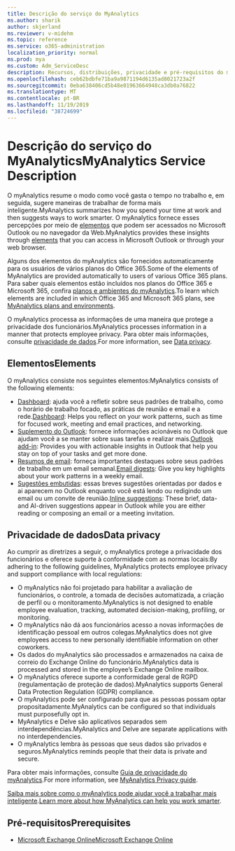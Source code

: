 ```yaml
---
title: Descrição do serviço do MyAnalytics
ms.author: sharik
author: skjerland
ms.reviewer: v-midehm
ms.topic: reference
ms.service: o365-administration
localization_priority: normal
ms.prod: mya
ms.custom: Adm_ServiceDesc
description: Recursos, distribuições, privacidade e pré-requisitos do myAnalytics
ms.openlocfilehash: ceb62bdbfe71ba9a9871194d6135ad8021723a2f
ms.sourcegitcommit: 0eba638406cd5b48e01963664948ca3db0a76822
ms.translationtype: MT
ms.contentlocale: pt-BR
ms.lasthandoff: 11/19/2019
ms.locfileid: "38724699"
---
```

# <a name="myanalytics-service-description"></a><span data-ttu-id="1f319-103">Descrição do serviço do MyAnalytics</span><span class="sxs-lookup"><span data-stu-id="1f319-103">MyAnalytics Service Description</span></span>

<span data-ttu-id="1f319-104">O myAnalytics resume o modo como você gasta o tempo no trabalho e, em seguida, sugere maneiras de trabalhar de forma mais inteligente.</span><span class="sxs-lookup"><span data-stu-id="1f319-104">MyAnalytics summarizes how you spend your time at work and then suggests ways to work smarter.</span></span> <span data-ttu-id="1f319-105">O myAnalytics fornece esses percepções por meio de [elementos](#elements) que podem ser acessados no Microsoft Outlook ou no navegador da Web.</span><span class="sxs-lookup"><span data-stu-id="1f319-105">MyAnalytics provides these insights through [elements](#elements) that you can access in Microsoft Outlook or through your web browser.</span></span>

<span data-ttu-id="1f319-106">Alguns dos elementos do myAnalytics são fornecidos automaticamente para os usuários de vários planos do Office 365.</span><span class="sxs-lookup"><span data-stu-id="1f319-106">Some of the elements of MyAnalytics are provided automatically to users of various Office 365 plans.</span></span> <span data-ttu-id="1f319-107">Para saber quais elementos estão incluídos nos planos do Office 365 e Microsoft 365, confira [planos e ambientes do myAnalytics](https://docs.microsoft.com/workplace-analytics/myanalytics/overview/plans-environments).</span><span class="sxs-lookup"><span data-stu-id="1f319-107">To learn which elements are included in which Office 365 and Microsoft 365 plans, see [MyAnalytics plans and environments](https://docs.microsoft.com/workplace-analytics/myanalytics/overview/plans-environments).</span></span>  

<span data-ttu-id="1f319-108">O myAnalytics processa as informações de uma maneira que protege a privacidade dos funcionários.</span><span class="sxs-lookup"><span data-stu-id="1f319-108">MyAnalytics processes information in a manner that protects employee privacy.</span></span> <span data-ttu-id="1f319-109">Para obter mais informações, consulte [privacidade de dados](#data-privacy).</span><span class="sxs-lookup"><span data-stu-id="1f319-109">For more information, see [Data privacy](#data-privacy).</span></span>

## <a name="elements"></a><span data-ttu-id="1f319-110">Elementos</span><span class="sxs-lookup"><span data-stu-id="1f319-110">Elements</span></span>

<span data-ttu-id="1f319-111">O myAnalytics consiste nos seguintes elementos:</span><span class="sxs-lookup"><span data-stu-id="1f319-111">MyAnalytics consists of the following elements:</span></span>

* <span data-ttu-id="1f319-112">[Dashboard](https://docs.microsoft.com/workplace-analytics/myanalytics/use/dashboard-2): ajuda você a refletir sobre seus padrões de trabalho, como o horário de trabalho focado, as práticas de reunião e email e a rede.</span><span class="sxs-lookup"><span data-stu-id="1f319-112">[Dashboard](https://docs.microsoft.com/workplace-analytics/myanalytics/use/dashboard-2): Helps you reflect on your work patterns, such as time for focused work, meeting and email practices, and networking.</span></span>
* <span data-ttu-id="1f319-113">[Suplemento do Outlook](https://docs.microsoft.com/workplace-analytics/myanalytics/use/add-in): fornece informações acionáveis no Outlook que ajudam você a se manter sobre suas tarefas e realizar mais.</span><span class="sxs-lookup"><span data-stu-id="1f319-113">[Outlook add-in](https://docs.microsoft.com/workplace-analytics/myanalytics/use/add-in): Provides you with actionable insights in Outlook that help you stay on top of your tasks and get more done.</span></span>
* <span data-ttu-id="1f319-114">[Resumos de email](https://docs.microsoft.com/workplace-analytics/myanalytics/use/email-digest-2): forneça importantes destaques sobre seus padrões de trabalho em um email semanal.</span><span class="sxs-lookup"><span data-stu-id="1f319-114">[Email digests](https://docs.microsoft.com/workplace-analytics/myanalytics/use/email-digest-2): Give you key highlights about your work patterns in a weekly email.</span></span>
* <span data-ttu-id="1f319-115">[Sugestões embutidas](https://docs.microsoft.com/workplace-analytics/myanalytics/use/mya-notifications): essas breves sugestões orientadas por dados e ai aparecem no Outlook enquanto você está lendo ou redigindo um email ou um convite de reunião.</span><span class="sxs-lookup"><span data-stu-id="1f319-115">[Inline suggestions](https://docs.microsoft.com/workplace-analytics/myanalytics/use/mya-notifications): These brief, data- and AI-driven suggestions appear in Outlook while you are either reading or composing an email or a meeting invitation.</span></span>

## <a name="data-privacy"></a><span data-ttu-id="1f319-116">Privacidade de dados</span><span class="sxs-lookup"><span data-stu-id="1f319-116">Data privacy</span></span>

<span data-ttu-id="1f319-117">Ao cumprir as diretrizes a seguir, o myAnalytics protege a privacidade dos funcionários e oferece suporte à conformidade com as normas locais:</span><span class="sxs-lookup"><span data-stu-id="1f319-117">By adhering to the following guidelines, MyAnalytics protects employee privacy and support compliance with local regulations:</span></span>

* <span data-ttu-id="1f319-118">O myAnalytics não foi projetado para habilitar a avaliação de funcionários, o controle, a tomada de decisões automatizada, a criação de perfil ou o monitoramento.</span><span class="sxs-lookup"><span data-stu-id="1f319-118">MyAnalytics is not designed to enable employee evaluation, tracking, automated decision-making, profiling, or monitoring.</span></span>
* <span data-ttu-id="1f319-119">O myAnalytics não dá aos funcionários acesso a novas informações de identificação pessoal em outros colegas.</span><span class="sxs-lookup"><span data-stu-id="1f319-119">MyAnalytics does not give employees access to new personally identifiable information on other coworkers.</span></span>
* <span data-ttu-id="1f319-120">Os dados do myAnalytics são processados e armazenados na caixa de correio do Exchange Online do funcionário.</span><span class="sxs-lookup"><span data-stu-id="1f319-120">MyAnalytics data is processed and stored in the employee’s Exchange Online mailbox.</span></span>
* <span data-ttu-id="1f319-121">O myAnalytics oferece suporte a conformidade geral de RGPD (regulamentação de proteção de dados).</span><span class="sxs-lookup"><span data-stu-id="1f319-121">MyAnalytics supports General Data Protection Regulation (GDPR) compliance.</span></span>
* <span data-ttu-id="1f319-122">O myAnalytics pode ser configurado para que as pessoas possam optar propositadamente.</span><span class="sxs-lookup"><span data-stu-id="1f319-122">MyAnalytics can be configured so that individuals must purposefully opt in.</span></span>
* <span data-ttu-id="1f319-123">MyAnalytics e Delve são aplicativos separados sem interdependências.</span><span class="sxs-lookup"><span data-stu-id="1f319-123">MyAnalytics and Delve are separate applications with no interdependencies.</span></span>
* <span data-ttu-id="1f319-124">O myAnalytics lembra às pessoas que seus dados são privados e seguros.</span><span class="sxs-lookup"><span data-stu-id="1f319-124">MyAnalytics reminds people that their data is private and secure.</span></span>

<span data-ttu-id="1f319-125">Para obter mais informações, consulte [Guia de privacidade do myAnalytics](https://docs.microsoft.com/workplace-analytics/myanalytics/overview/privacy-guide).</span><span class="sxs-lookup"><span data-stu-id="1f319-125">For more information, see [MyAnalytics Privacy guide](https://docs.microsoft.com/workplace-analytics/myanalytics/overview/privacy-guide).</span></span>

<span data-ttu-id="1f319-126">[Saiba mais sobre como o myAnalytics pode ajudar você a trabalhar mais inteligente](https://products.office.com/business/myanalytics-personal-analytics).</span><span class="sxs-lookup"><span data-stu-id="1f319-126">[Learn more about how MyAnalytics can help you work smarter](https://products.office.com/business/myanalytics-personal-analytics).</span></span>

## <a name="prerequisites"></a><span data-ttu-id="1f319-127">Pré-requisitos</span><span class="sxs-lookup"><span data-stu-id="1f319-127">Prerequisites</span></span>

* [<span data-ttu-id="1f319-128">Microsoft Exchange Online</span><span class="sxs-lookup"><span data-stu-id="1f319-128">Microsoft Exchange Online</span></span>](https://docs.microsoft.com/office365/servicedescriptions/exchange-online-service-description/exchange-online-service-description)
